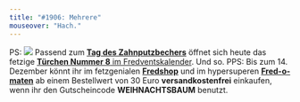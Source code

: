 ```yaml
---
title: "#1906: Mehrere"
mouseover: "Hach."
---
```


PS:
<a href="http://www.fonflatter.de/advent10"><img src="http://www.fonflatter.de/adv10/erfindungen_s.png"></a>
Passend zum <a href="http://www.fonflatter.de/kalender"><strong>Tag des Zahnputzbechers</strong></a> öffnet sich heute das fetzige <a href="http://www.fonflatter.de/advent10"><strong>Türchen Nummer 8</strong> im Fredventskalender</a>.
Und so.
PPS:
Bis zum 14. Dezember könnt ihr im fetzgenialen <a href="http://fredshop.spreadshirt.net/"><strong>Fredshop</strong></a> und im hypersuperen <a href="http://fred-o-mat.spreadshirt.net/"><strong>Fred-o-maten</strong></a> ab einem Bestellwert von 30 Euro <strong>versandkostenfrei</strong> einkaufen, wenn ihr den Gutscheincode <strong>WEIHNACHTSBAUM</strong> benutzt.

